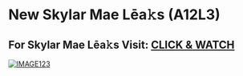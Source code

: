 # New Skylar Mae Lēa𝚔s (A12L3)
## For Skylar Mae Lēa𝚔s Visit: [CLICK & WATCH](https://dar.vin/tommis)
[![IMAGE123](https://resimyukle.app/i/iQ9dzHnG.png)](https://dar.vin/tommis)
